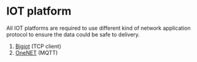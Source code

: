 # IOT platform
All IOT platforms are required to use different kind of network application protocol to ensure the data could be safe to delivery.

1. [Bigiot][link-bigiot] (TCP client)
2. [OneNET][link-onenet] (MQTT)


[link-bigiot]: https://github.com/ronpang/WIZnet-HK_Ron/tree/main/IOT%20platform/bigiot
[link-onenet]: https://github.com/ronpang/WIZnet-HK_Ron/tree/main/IOT%20platform/onenet
